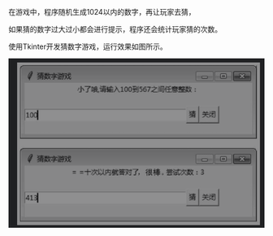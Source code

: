 在游戏中，程序随机生成1024以内的数字，再让玩家去猜，

如果猜的数字过大过小都会进行提示，程序还会统计玩家猜的次数。

使用Tkinter开发猜数字游戏，运行效果如图所示。

![猜数字游戏运行效果](00.png)